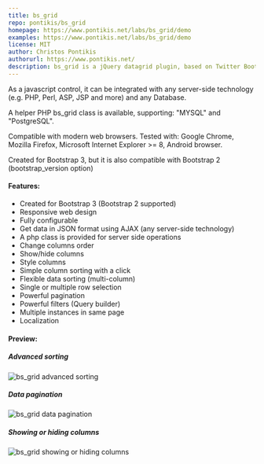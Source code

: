```yaml
---
title: bs_grid
repo: pontikis/bs_grid
homepage: https://www.pontikis.net/labs/bs_grid/demo
examples: https://www.pontikis.net/labs/bs_grid/demo
license: MIT
author: Christos Pontikis
authorurl: https://www.pontikis.net/
description: bs_grid is a jQuery datagrid plugin, based on Twitter Bootstrap. Created for Bootstrap 3, but it is also compatible with Bootstrap 2.
---
```


As a javascript control, it can be integrated with any server-side technology (e.g. PHP, Perl, ASP, JSP and more) and any Database.

A helper PHP bs_grid class is available, supporting: "MYSQL" and "PostgreSQL".

Compatible with modern web browsers. Tested with: Google Chrome, Mozilla Firefox, Microsoft Internet Explorer >= 8, Android browser.

Created for Bootstrap 3, but it is also compatible with Bootstrap 2 (bootstrap_version option)

#### Features:

* Created for Bootstrap 3 (Bootstrap 2 supported)
* Responsive web design
* Fully configurable
* Get data in JSON format using AJAX (any server-side technology)
* A php class is provided for server side operations
* Change columns order
* Show/hide columns
* Style columns
* Simple column sorting with a click
* Flexible data sorting (multi-column)
* Single or multiple row selection
* Powerful pagination
* Powerful filters (Query builder)
* Multiple instances in same page
* Localization

#### Preview:

##### Advanced sorting
![bs_grid advanced sorting](/images/libraries/bs-grid/bs-grid-advanced-sorting-example.png "bs_grid advanced sorting")

##### Data pagination
![bs_grid data pagination](/images/libraries/bs-grid/bs-grid-pagination-example.png "bs_grid data pagination")

##### Showing or hiding columns
![bs_grid showing or hiding columns](/images/libraries/bs-grid/bs-grid-show-hide-columns-example.png "bs_grid showing or hiding columns")

